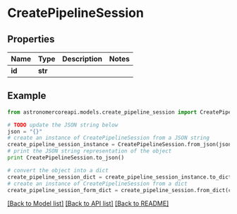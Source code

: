 # CreatePipelineSession


## Properties
Name | Type | Description | Notes
------------ | ------------- | ------------- | -------------
**id** | **str** |  | 

## Example

```python
from astronomercoreapi.models.create_pipeline_session import CreatePipelineSession

# TODO update the JSON string below
json = "{}"
# create an instance of CreatePipelineSession from a JSON string
create_pipeline_session_instance = CreatePipelineSession.from_json(json)
# print the JSON string representation of the object
print CreatePipelineSession.to_json()

# convert the object into a dict
create_pipeline_session_dict = create_pipeline_session_instance.to_dict()
# create an instance of CreatePipelineSession from a dict
create_pipeline_session_form_dict = create_pipeline_session.from_dict(create_pipeline_session_dict)
```
[[Back to Model list]](../README.md#documentation-for-models) [[Back to API list]](../README.md#documentation-for-api-endpoints) [[Back to README]](../README.md)


